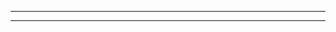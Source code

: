 

<!-- START PavanMudigonda/coverage-reporter@main/badge-template.md -->
<!-- END PavanMudigonda/coverage-reporter@main/badge-template.md -->

---

<!-- include README.md -->

---


